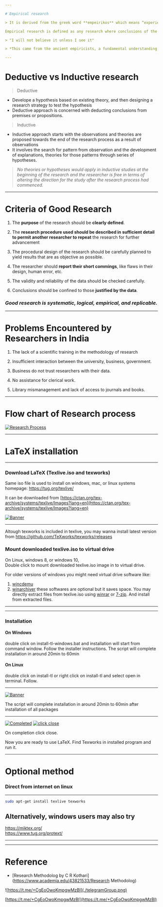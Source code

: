 ```yaml
---

# Empirical research

> It is derived from the greek word **empeirikos** which means “experienced”

Empirical research is defined as any research where conclusions of the study is strictly drawn from concretely empirical **evidence**, and therefore are **“verifiable”** evidence.

> "I will not believe it unless I see it"

> *This came from the ancient empiricists, a fundamental understanding that powered the emergence of medieval science during the renaissance period and laid the foundation of modern science, as we know it today.*

---
```


# Deductive vs Inductive research

> Deductive 

* Develope a hypothesis based on existing theory, and then designing a research strategy to test the hypothesis
* Deductive approach is concerned with deducting conclusions from premises or propositions.

> Inductive

* Inductive approach starts with the observations and theories are proposed towards the end of the research process as a result of observations
* It involves the search for pattern from observation and the development of explanations, theories for those patterns through series of hypotheses.

> *No theories or hypotheses would apply in inductive studies at the beginning of the research and the researcher is free in terms of altering the direction for the study after the research process had commenced.*

---

# Criteria of Good Research

1. The **purpose** of the research should be **clearly defined**.

2. The **research procedure used should be described in sufficient detail to permit another researcher to repeat** the research for further advancement

3. The procedural design of the research should be carefully planned to yield results that are
   as objective as possible.

4. The researcher should **report their short commings**, like flaws in their design, human error, etc.

5. The validity and reliability of the data
   should be checked carefully.

6. Conclusions should be confined to those **justified by the data**.

### ***Good research is systematic, logical, empirical, and replicable.***

---

# Problems Encountered by Researchers in India

1. The lack of a scientific training in the methodology of research

2. Insufficient interaction between the university, business, government.

3. Business do not trust researchers with their data.

4. No assistance for clerical work.

5. Library mismanagement and lack of access to journals and books.

---

# Flow chart of Research process

[![Research Process](./.L05/ResearchProcess.png)](./.L05/ResearchProcess.png)

---

# LaTeX installation

---

### Download LaTeX (Texlive.iso and texworks)

Same iso file is used to install on windows, mac, or linux systems homepage: https://tug.org/texlive/

It can be downloaded from [https://ctan.org/tex-archive/systems/texlive/Images?lang=en](https://ctan.org/tex-archive/systems/texlive/Images?lang=en)

[![Banner](./.L05/DownloadTexlive.gif)](./.L05/DownloadTexlive.gif)

---

Altough texworks is included in texlive, you may wanna install latest version from https://github.com/TeXworks/texworks/releases

### Mount downloaded texlive.iso to virtual drive

On Linux, windows 8, or windows 10,  
Double click to mount downloaded texlive.iso image in to virtual drive.

For older versions of windows you might need virtual drive software like:

1. [wincdemu](https://wincdemu.sysprogs.org/)
2. [winarchiver](http://www.winarchiver.com/) these softwares are optional but it saves space. You may directly extract files from texlive.iso using [winrar](http://www.rarlab.com/) or [7-zip](http://7-zip.org/). And install from extracted files.

***

---

### Installation

#### On Windows

double click on install-tl-windows.bat and installation will start from command window. Follow the installer instructions. The script will complete installation in around 20min to 60min

#### On Linux

double click on install-tl or right click on install-tl and select open in terminal. Follow.

---

[![Banner](./.L05/MountAndInstall.gif)](./.L05/MountAndInstall.gif)

The script will complete installation in around 20min to 60min
after installation of all packages

---

[![Completed](./.L05/1.png)](./.L05/1.png)
[![click close](./.L05/2.png)](./.L05/2.png)

On completion click close.

Now you are ready to use LaTeX. Find Texworks in installed program and run it.

---

# Optional method

### Direct from internet on linux

-----------------------------

```bash
sudo apt-get install texlive texworks
```

Alternatively, windows users may also try
----------------------------------------

https://miktex.org/  
https://www.tug.org/protext/

***

---

# Reference

* [Research Methodolog by C R Kothari](https://www.academia.edu/43821533/Research Methodolog)


![https://t.me/+CgEoOwoKmpgwMzBl](./telegramGroup.png)


[https://t.me/+CgEoOwoKmpgwMzBl](https://t.me/+CgEoOwoKmpgwMzBl)

